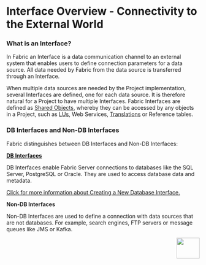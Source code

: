 # Interface Overview - Connectivity to the External World

### What is an Interface?
In Fabric an Interface is a data communication channel to an external system that enables users to define connection parameters for a data source. All data needed by Fabric from the data source is transferred through an Interface.
 
When multiple data sources are needed by the Project implementation, several Interfaces are defined, one for each data source. It is therefore natural for a Project to have multiple Interfaces. 
Fabric Interfaces are defined as [Shared Objects](https://github.com/k2view-academy/K2View-Academy/blob/master/articles/04_fabric_studio/12_shared_objects.md), whereby they can be accessed by any objects in a Project, such as [LUs](https://github.com/k2view-academy/K2View-Academy/blob/master/articles/03_logical_units/01_LU_overview.md), Web Services, [Translations](https://github.com/k2view-academy/K2View-Academy/blob/master/articles/09_translations/01_translations_overview_and_use_cases.md) or Reference tables.

### DB Interfaces and Non-DB Interfaces

Fabric distinguishes between DB Interfaces and Non-DB Interfaces:

[**DB Interfaces**](https://github.com/k2view-academy/K2View-Academy/blob/master/articles/05_DB_interfaces/03_DB_interfaces_overview.md)

DB Interfaces enable Fabric Server connections to databases like the SQL Server, PostgreSQL or Oracle. They are used to access database data and metadata.

[Click for more information about Creating a New Database Interface.](https://github.com/k2view-academy/K2View-Academy/blob/master/articles/05_DB_interfaces/04_creating_a_new_database_interface.md)



**Non-DB Interfaces**

Non-DB Interfaces are used to define a connection with data sources that are not databases. For example, search engines, FTP servers or message queues like JMS or Kafka. 

[<img align="right" width="60" height="54" src="https://github.com/k2view-academy/K2View-Academy/blob/master/articles/images/Next.png">](https://github.com/k2view-academy/K2View-Academy/blob/master/articles/05_DB_interfaces/02_interfaces_source_analysis_guidelines.md)
